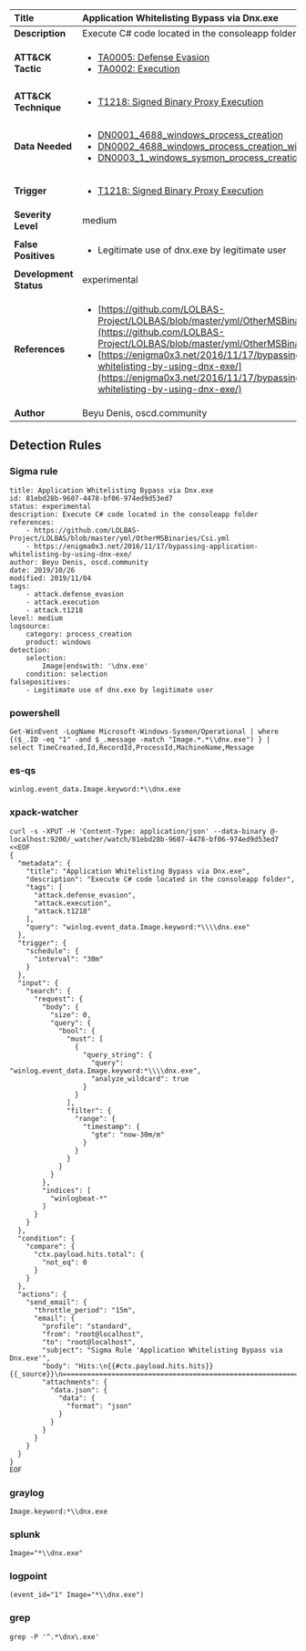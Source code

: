 | Title                    | Application Whitelisting Bypass via Dnx.exe       |
|:-------------------------|:------------------|
| **Description**          | Execute C# code located in the consoleapp folder |
| **ATT&amp;CK Tactic**    |  <ul><li>[TA0005: Defense Evasion](https://attack.mitre.org/tactics/TA0005)</li><li>[TA0002: Execution](https://attack.mitre.org/tactics/TA0002)</li></ul>  |
| **ATT&amp;CK Technique** | <ul><li>[T1218: Signed Binary Proxy Execution](https://attack.mitre.org/techniques/T1218)</li></ul>  |
| **Data Needed**          | <ul><li>[DN0001_4688_windows_process_creation](../Data_Needed/DN0001_4688_windows_process_creation.md)</li><li>[DN0002_4688_windows_process_creation_with_commandline](../Data_Needed/DN0002_4688_windows_process_creation_with_commandline.md)</li><li>[DN0003_1_windows_sysmon_process_creation](../Data_Needed/DN0003_1_windows_sysmon_process_creation.md)</li></ul>  |
| **Trigger**              | <ul><li>[T1218: Signed Binary Proxy Execution](../Triggers/T1218.md)</li></ul>  |
| **Severity Level**       | medium |
| **False Positives**      | <ul><li>Legitimate use of dnx.exe by legitimate user</li></ul>  |
| **Development Status**   | experimental |
| **References**           | <ul><li>[https://github.com/LOLBAS-Project/LOLBAS/blob/master/yml/OtherMSBinaries/Csi.yml](https://github.com/LOLBAS-Project/LOLBAS/blob/master/yml/OtherMSBinaries/Csi.yml)</li><li>[https://enigma0x3.net/2016/11/17/bypassing-application-whitelisting-by-using-dnx-exe/](https://enigma0x3.net/2016/11/17/bypassing-application-whitelisting-by-using-dnx-exe/)</li></ul>  |
| **Author**               | Beyu Denis, oscd.community |


## Detection Rules

### Sigma rule

```
title: Application Whitelisting Bypass via Dnx.exe
id: 81ebd28b-9607-4478-bf06-974ed9d53ed7
status: experimental
description: Execute C# code located in the consoleapp folder
references:
    - https://github.com/LOLBAS-Project/LOLBAS/blob/master/yml/OtherMSBinaries/Csi.yml
    - https://enigma0x3.net/2016/11/17/bypassing-application-whitelisting-by-using-dnx-exe/
author: Beyu Denis, oscd.community
date: 2019/10/26
modified: 2019/11/04
tags:
    - attack.defense_evasion
    - attack.execution
    - attack.t1218
level: medium
logsource:
    category: process_creation
    product: windows
detection:
    selection:
        Image|endswith: '\dnx.exe'
    condition: selection
falsepositives:
    - Legitimate use of dnx.exe by legitimate user

```





### powershell
    
```
Get-WinEvent -LogName Microsoft-Windows-Sysmon/Operational | where {($_.ID -eq "1" -and $_.message -match "Image.*.*\\dnx.exe") } | select TimeCreated,Id,RecordId,ProcessId,MachineName,Message
```


### es-qs
    
```
winlog.event_data.Image.keyword:*\\dnx.exe
```


### xpack-watcher
    
```
curl -s -XPUT -H 'Content-Type: application/json' --data-binary @- localhost:9200/_watcher/watch/81ebd28b-9607-4478-bf06-974ed9d53ed7 <<EOF
{
  "metadata": {
    "title": "Application Whitelisting Bypass via Dnx.exe",
    "description": "Execute C# code located in the consoleapp folder",
    "tags": [
      "attack.defense_evasion",
      "attack.execution",
      "attack.t1218"
    ],
    "query": "winlog.event_data.Image.keyword:*\\\\dnx.exe"
  },
  "trigger": {
    "schedule": {
      "interval": "30m"
    }
  },
  "input": {
    "search": {
      "request": {
        "body": {
          "size": 0,
          "query": {
            "bool": {
              "must": [
                {
                  "query_string": {
                    "query": "winlog.event_data.Image.keyword:*\\\\dnx.exe",
                    "analyze_wildcard": true
                  }
                }
              ],
              "filter": {
                "range": {
                  "timestamp": {
                    "gte": "now-30m/m"
                  }
                }
              }
            }
          }
        },
        "indices": [
          "winlogbeat-*"
        ]
      }
    }
  },
  "condition": {
    "compare": {
      "ctx.payload.hits.total": {
        "not_eq": 0
      }
    }
  },
  "actions": {
    "send_email": {
      "throttle_period": "15m",
      "email": {
        "profile": "standard",
        "from": "root@localhost",
        "to": "root@localhost",
        "subject": "Sigma Rule 'Application Whitelisting Bypass via Dnx.exe'",
        "body": "Hits:\n{{#ctx.payload.hits.hits}}{{_source}}\n================================================================================\n{{/ctx.payload.hits.hits}}",
        "attachments": {
          "data.json": {
            "data": {
              "format": "json"
            }
          }
        }
      }
    }
  }
}
EOF

```


### graylog
    
```
Image.keyword:*\\dnx.exe
```


### splunk
    
```
Image="*\\dnx.exe"
```


### logpoint
    
```
(event_id="1" Image="*\\dnx.exe")
```


### grep
    
```
grep -P '^.*\dnx\.exe'
```



